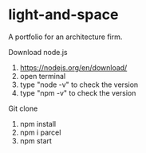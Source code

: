 # light-and-space

A portfolio for an architecture firm.

Download node.js
1. https://nodejs.org/en/download/
2. open terminal
3. type "node -v" to check the version
4. type "npm -v" to check the version

Git clone 
1. npm install
2. npm i parcel
3. npm start

